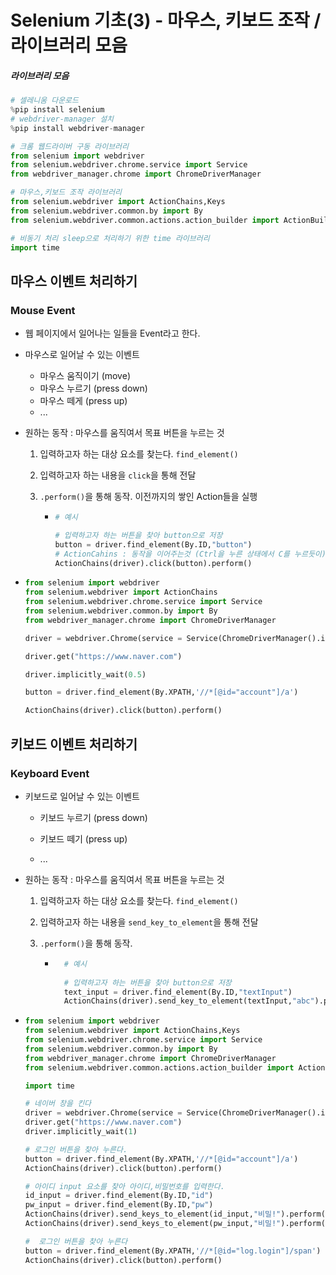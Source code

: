 # Selenium 기초(3) - 마우스, 키보드 조작 / 라이브러리 모음

##### 라이브러리 모음
```python
# 셀레니움 다운로드
%pip install selenium
# webdriver-manager 설치 
%pip install webdriver-manager

# 크롬 웹드라이버 구동 라이브러리
from selenium import webdriver
from selenium.webdriver.chrome.service import Service
from webdriver_manager.chrome import ChromeDriverManager

# 마우스,키보드 조작 라이브러리
from selenium.webdriver import ActionChains,Keys
from selenium.webdriver.common.by import By
from selenium.webdriver.common.actions.action_builder import ActionBuilder

# 비동기 처리 sleep으로 처리하기 위한 time 라이브러리
import time
```



## 마우스 이벤트 처리하기

### Mouse Event

- 웹 페이지에서 일어나는 일들을 Event라고 한다.

- 마우스로 일어날 수  있는 이벤트

  - 마우스 움직이기 (move)
  - 마우스 누르기 (press down)
  - 마우스 떼게 (press up)
  - ...

- 원하는 동작 : 마우스를 움직여서 목표 버튼을 누르는 것

  1. 입력하고자 하는 대상 요소를 찾는다. `find_element()`

  2. 입력하고자 하는 내용을 `click`을 통해 전달

  3. `.perform()`을 통해 동작. 이전까지의 쌓인 Action들을 실행

     - ```python
       # 예시
       
       # 입력하고자 하는 버튼을 찾아 button으로 저장
       button = driver.find_element(By.ID,"button")
       # ActionCahins : 동작을 이어주는것 (Ctrl을 누른 상태에서 C를 누르듯이) 지금은 클릭만
       ActionChains(driver).click(button).perform()
       ```

       

- ```python
  from selenium import webdriver
  from selenium.webdriver import ActionChains
  from selenium.webdriver.chrome.service import Service
  from selenium.webdriver.common.by import By
  from webdriver_manager.chrome import ChromeDriverManager
  
  driver = webdriver.Chrome(service = Service(ChromeDriverManager().install()))
  
  driver.get("https://www.naver.com")
  
  driver.implicitly_wait(0.5)
  
  button = driver.find_element(By.XPATH,'//*[@id="account"]/a')
  
  ActionChains(driver).click(button).perform()
  ```




## 키보드 이벤트 처리하기



### Keyboard Event

- 키보드로 일어날 수 있는 이벤트

  - 키보드 누르기 (press down)

  - 키보드 떼기 (press up)

  - ...

- 원하는 동작 : 마우스를 움직여서 목표 버튼을 누르는 것

  1. 입력하고자 하는 대상 요소를 찾는다. `find_element()`

  2. 입력하고자 하는 내용을 `send_key_to_element`을 통해 전달

  3. `.perform()`을 통해 동작. 

     - ```python
         # 예시
         
         # 입력하고자 하는 버튼을 찾아 button으로 저장
         text_input = driver.find_element(By.ID,"textInput")
         ActionChains(driver).send_key_to_element(textInput,"abc").perform()
       ```

- ```python
  from selenium import webdriver
  from selenium.webdriver import ActionChains,Keys
  from selenium.webdriver.chrome.service import Service
  from selenium.webdriver.common.by import By
  from webdriver_manager.chrome import ChromeDriverManager
  from selenium.webdriver.common.actions.action_builder import ActionBuilder
  
  import time
  
  # 네이버 창을 킨다
  driver = webdriver.Chrome(service = Service(ChromeDriverManager().install()))
  driver.get("https://www.naver.com")
  driver.implicitly_wait(1)
  
  # 로그인 버튼을 찾아 누른다.
  button = driver.find_element(By.XPATH,'//*[@id="account"]/a')
  ActionChains(driver).click(button).perform()
  
  # 아이디 input 요소를 찾아 아이디,비밀번호를 입력한다.
  id_input = driver.find_element(By.ID,"id")
  pw_input = driver.find_element(By.ID,"pw")
  ActionChains(driver).send_keys_to_element(id_input,"비밀!").perform()
  ActionChains(driver).send_keys_to_element(pw_input,"비밀!").perform()
  
  #  로그인 버튼을 찾아 누른다
  button = driver.find_element(By.XPATH,'//*[@id="log.login"]/span')
  ActionChains(driver).click(button).perform()
  ```
